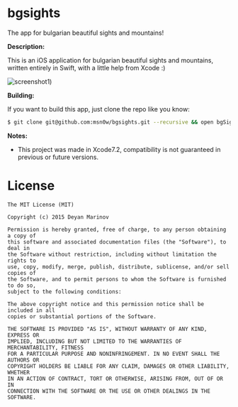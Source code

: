 # bgsights
The app for bulgarian beautiful sights and mountains!

__Description:__  

This is an iOS application for bulgarian beautiful sights and mountains, written entirely in Swift, with a little help from Xcode :)

![screenshot1](https://www.dropbox.com/s/on2l8r2ocu19myj/scr2.png?dl=0 "Description goes here"))

__Building:__  

If you want to build this app, just clone the repo like you know:

```sh
$ git clone git@github.com:msn0w/bgsights.git --recursive && open bgSights.xcodeproj
```

__Notes:__  

* This project was made in Xcode7.2, compatibility is not guaranteed in previous or future versions.

License
=======

    The MIT License (MIT)

    Copyright (c) 2015 Deyan Marinov

    Permission is hereby granted, free of charge, to any person obtaining a copy of
    this software and associated documentation files (the "Software"), to deal in
    the Software without restriction, including without limitation the rights to
    use, copy, modify, merge, publish, distribute, sublicense, and/or sell copies of
    the Software, and to permit persons to whom the Software is furnished to do so,
    subject to the following conditions:

    The above copyright notice and this permission notice shall be included in all
    copies or substantial portions of the Software.

    THE SOFTWARE IS PROVIDED "AS IS", WITHOUT WARRANTY OF ANY KIND, EXPRESS OR
    IMPLIED, INCLUDING BUT NOT LIMITED TO THE WARRANTIES OF MERCHANTABILITY, FITNESS
    FOR A PARTICULAR PURPOSE AND NONINFRINGEMENT. IN NO EVENT SHALL THE AUTHORS OR
    COPYRIGHT HOLDERS BE LIABLE FOR ANY CLAIM, DAMAGES OR OTHER LIABILITY, WHETHER
    IN AN ACTION OF CONTRACT, TORT OR OTHERWISE, ARISING FROM, OUT OF OR IN
    CONNECTION WITH THE SOFTWARE OR THE USE OR OTHER DEALINGS IN THE SOFTWARE.
